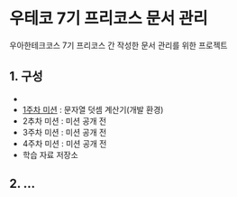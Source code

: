 # 우테코 7기 프리코스 문서 관리

우아한테크코스 7기 프리코스 간 작성한 문서 관리를 위한 프로젝트

## 1. 구성
- [](문서-관리-규칙.md)
- [1주차 미션](1주차-문자열-덧셈-계산기.md) : 문자열 덧셈 계산기(개발 환경)
- 2추차 미션 : 미션 공개 전
- 3주차 미션 : 미션 공개 전
- 4주차 미션 : 미션 공개 전
- 학습 자료 저장소

## 2. ...